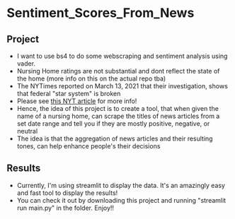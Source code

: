 # Sentiment_Scores_From_News

## Project
* I want to use bs4 to do some webscraping and sentiment analysis using vader.
* Nursing Home ratings are not substantial and dont reflect the state of the home (more info on this on the actual repo tba)
* The NYTimes reported on March 13, 2021 that their investigation, shows that federal "star system" is broken 
* Please see [this NYT article](https://www.nytimes.com/2021/03/13/business/nursing-homes-ratings-medicare-covid.html) for more info!
* Hence, the idea of this project is to create a tool, that when given the name of a nursing home, can scrape the titles of 
news articles from a set date range and tell you if they are mostly positive, negative, or neutral
* The idea is that the aggregation of news articles and their resulting tones, can help enhance people's their decisions

## Results
* Currently, I'm using streamlit to display the data. It's an amazingly easy and fast tool to display the results! 
* You can check it out by downloading this project and running "streamlit run main.py" in the folder. Enjoy!!

